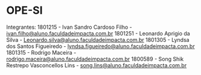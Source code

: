 # OPE-SI
Integrantes:
1801215 - Ivan Sandro Cardoso Filho - ivan.filho@aluno.faculdadeimpacta.com.br
1801251 - Leonardo Aprigio da Silva - Leonardo.silva@aluno.faculdadeimpacta.com.br
1801305 - Lyndsa dos Santos Figueiredo - lyndsa.figueiredo@aluno.faculdadeimpacta.com.br
1801315 - Rodrigo Maceira - rodrigo.maceira@aluno.faculdadeimpacta.com.br
1800589 - Song Shik Restrepo Vasconcellos Lins - song.lins@aluno.faculdadeimpacta.com.br
